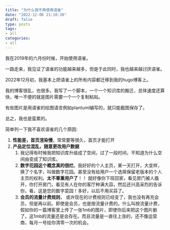 ```yaml
---
title: "为什么我不再使用语雀"
date: "2022-12-06 21:10:38"
draft: false
type: posts
tags:
- all
categories:
- all
---
```


我在2019年的六月份时候，开始使用语雀。

一路走来，我见证了语雀的功能越来越多，但是于此同时，我也越来越讨厌语雀。

2022年12月初，我基本上把语雀上的所有内容都迁移到我的hugo博客上。

我的博客很乱，也很多。我写了一个脚本，一个一个知识库的搬迁，总体速度还算快，唯一不便的就是图片需要一个一个复制粘贴。

有些图片是用语雀的绘图语言例如plantuml编写的，就只能截图保存了。

总之，我也是蛮累的。

简单列一下我不喜欢语雀的几个原因:

1. **性能差，首页渲染慢**，常常要等很久，首页才能打开
2. **产品定位混乱，随意更改用户数据**
   1. 我记得有时候我把知识库升级成了空间，过了一段时间，不知道为什么空间由变成了知识库。
   2. **数字花园这个概念真的很烂**。我好好的个人主页，某一天打开，大变样，换了个名字，叫做数字花园。甚至没有给用户一个选择保留老版本的个人主页的权利。**太不尊重用户了**！！ 就好像你下班回家，看见房门被人撬开，你打开房门，看见有人在你的客厅种满大蒜，然后还兴高采烈的告诉你，看，这是您的数字菜园！多好，以后不用买蒜了。
   3. **会员的流量计费规则**， 或许现在的计费规则已经变了，我也没有再充会员，但是再以前。即使是会员，也是按流量计费的。什么叫按流量计费，假如你的一篇博客里上传了一张1mb的图片，即使你后来把这个图片删了，这1mb的流量还是会存在。而且流量是一直往上涨的，还不像运营商，每月一号给你清零一次的机会。
